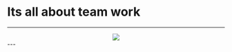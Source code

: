 # Its all about team work

---

<center><img src="https://www.lma-consultinggroup.com/wp-content/uploads/Fotolia_101597037_XS.jpg"></center>
---

